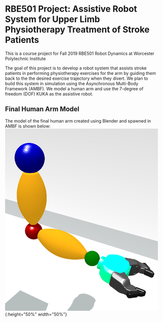 # RBE501 Project: Assistive Robot System for Upper Limb Physiotherapy Treatment of Stroke Patients
This is a course project for Fall 2019 RBE501 Robot Dynamics at Worcester Polytechnic Institute

The goal of this project is to develop a robot system that assists stroke patients in performing physiotherapy exercises for the arm by guiding them back to the the desired exercise trajectory when they divert. We plan to build this system in simulation using the Asynchronous Multi-Body Framework (AMBF). We model a human arm and use the 7-degree of freedom (DOF) KUKA as the assistive robot.

## Final Human Arm Model
The model of the final human arm created using Blender and spawned in AMBF is shown below:
![alt text](https://github.com/ajaydxb97/RBE501-Project-Assistive-Robot-for-Physiotherapy-Treatment/blob/master/Images/Human_arm_final.png){:height="50%" width="50%"}
